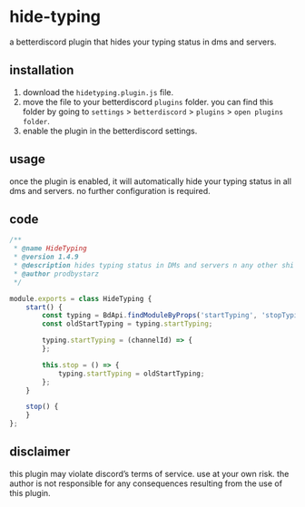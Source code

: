 # hide-typing

a betterdiscord plugin that hides your typing status in dms and servers.

## installation

1. download the `hidetyping.plugin.js` file.
2. move the file to your betterdiscord `plugins` folder. you can find this folder by going to `settings` > `betterdiscord` > `plugins` > `open plugins folder`.
3. enable the plugin in the betterdiscord settings.

## usage

once the plugin is enabled, it will automatically hide your typing status in all dms and servers. no further configuration is required.

## code

```javascript
/**
 * @name HideTyping
 * @version 1.4.9
 * @description hides typing status in DMs and servers n any other shi
 * @author prodbystarz
 */

module.exports = class HideTyping {
    start() {
        const typing = BdApi.findModuleByProps('startTyping', 'stopTyping');
        const oldStartTyping = typing.startTyping;

        typing.startTyping = (channelId) => {
        };

        this.stop = () => {
            typing.startTyping = oldStartTyping;
        };
    }

    stop() {
    }
};
```
## disclaimer

this plugin may violate discord’s terms of service. use at your own risk. the author is not responsible for any consequences resulting from the use of this plugin.
